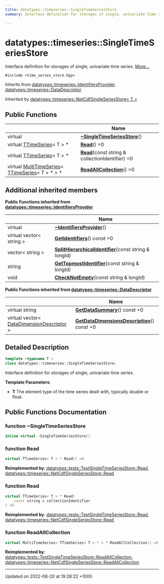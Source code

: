 ```yaml
---
title: datatypes::timeseries::SingleTimeSeriesStore
summary: Interface definition for storages of single, univariate time series. 

---
```


# datatypes::timeseries::SingleTimeSeriesStore



Interface definition for storages of single, univariate time series.  [More...](#detailed-description)


`#include <time_series_store.hpp>`

Inherits from [datatypes::timeseries::IdentifiersProvider](/uchronia-ts-doc/cpp/Classes/classdatatypes_1_1timeseries_1_1IdentifiersProvider/), [datatypes::timeseries::DataDescriptor](/uchronia-ts-doc/cpp/Classes/classdatatypes_1_1timeseries_1_1DataDescriptor/)

Inherited by [datatypes::timeseries::NetCdfSingleSeriesStore< T >](/uchronia-ts-doc/cpp/Classes/classdatatypes_1_1timeseries_1_1NetCdfSingleSeriesStore/)

## Public Functions

|                | Name           |
| -------------- | -------------- |
| virtual | **[~SingleTimeSeriesStore](/uchronia-ts-doc/cpp/Classes/classdatatypes_1_1timeseries_1_1SingleTimeSeriesStore/#function-~singletimeseriesstore)**() |
| virtual [TTimeSeries](/uchronia-ts-doc/cpp/Classes/classdatatypes_1_1timeseries_1_1TTimeSeries/)< T > * | **[Read](/uchronia-ts-doc/cpp/Classes/classdatatypes_1_1timeseries_1_1SingleTimeSeriesStore/#function-read)**() =0 |
| virtual [TTimeSeries](/uchronia-ts-doc/cpp/Classes/classdatatypes_1_1timeseries_1_1TTimeSeries/)< T > * | **[Read](/uchronia-ts-doc/cpp/Classes/classdatatypes_1_1timeseries_1_1SingleTimeSeriesStore/#function-read)**(const string & collectionIdentifier) =0 |
| virtual [MultiTimeSeries](/uchronia-ts-doc/cpp/Classes/classdatatypes_1_1timeseries_1_1MultiTimeSeries/)< [TTimeSeries](/uchronia-ts-doc/cpp/Classes/classdatatypes_1_1timeseries_1_1TTimeSeries/)< T > * > * | **[ReadAllCollection](/uchronia-ts-doc/cpp/Classes/classdatatypes_1_1timeseries_1_1SingleTimeSeriesStore/#function-readallcollection)**() =0 |

## Additional inherited members

**Public Functions inherited from [datatypes::timeseries::IdentifiersProvider](/uchronia-ts-doc/cpp/Classes/classdatatypes_1_1timeseries_1_1IdentifiersProvider/)**

|                | Name           |
| -------------- | -------------- |
| virtual | **[~IdentifiersProvider](/uchronia-ts-doc/cpp/Classes/classdatatypes_1_1timeseries_1_1IdentifiersProvider/#function-~identifiersprovider)**() |
| virtual vector< string > | **[GetIdentifiers](/uchronia-ts-doc/cpp/Classes/classdatatypes_1_1timeseries_1_1IdentifiersProvider/#function-getidentifiers)**() const =0 |
| vector< string > | **[SplitHierarchicalIdentifier](/uchronia-ts-doc/cpp/Classes/classdatatypes_1_1timeseries_1_1IdentifiersProvider/#function-splithierarchicalidentifier)**(const string & longId) |
| string | **[GetTopmostIdentifier](/uchronia-ts-doc/cpp/Classes/classdatatypes_1_1timeseries_1_1IdentifiersProvider/#function-gettopmostidentifier)**(const string & longId) |
| void | **[CheckNotEmpty](/uchronia-ts-doc/cpp/Classes/classdatatypes_1_1timeseries_1_1IdentifiersProvider/#function-checknotempty)**(const string & longId) |

**Public Functions inherited from [datatypes::timeseries::DataDescriptor](/uchronia-ts-doc/cpp/Classes/classdatatypes_1_1timeseries_1_1DataDescriptor/)**

|                | Name           |
| -------------- | -------------- |
| virtual string | **[GetDataSummary](/uchronia-ts-doc/cpp/Classes/classdatatypes_1_1timeseries_1_1DataDescriptor/#function-getdatasummary)**() const =0 |
| virtual vector< [DataDimensionDescriptor](/uchronia-ts-doc/cpp/Classes/classdatatypes_1_1timeseries_1_1DataDimensionDescriptor/) > | **[GetDataDimensionsDescription](/uchronia-ts-doc/cpp/Classes/classdatatypes_1_1timeseries_1_1DataDescriptor/#function-getdatadimensionsdescription)**() const =0 |


## Detailed Description

```cpp
template <typename T >
class datatypes::timeseries::SingleTimeSeriesStore;
```

Interface definition for storages of single, univariate time series. 

**Template Parameters**: 

  * **T** The element type of the time series dealt with, typically double or float. 

## Public Functions Documentation

### function ~SingleTimeSeriesStore

```cpp
inline virtual ~SingleTimeSeriesStore()
```


### function Read

```cpp
virtual TTimeSeries< T > * Read() =0
```


**Reimplemented by**: [datatypes::tests::TestSingleTimeSeriesStore::Read](/uchronia-ts-doc/cpp/Classes/classdatatypes_1_1tests_1_1TestSingleTimeSeriesStore/#function-read), [datatypes::timeseries::NetCdfSingleSeriesStore::Read](/uchronia-ts-doc/cpp/Classes/classdatatypes_1_1timeseries_1_1NetCdfSingleSeriesStore/#function-read)


### function Read

```cpp
virtual TTimeSeries< T > * Read(
    const string & collectionIdentifier
) =0
```


**Reimplemented by**: [datatypes::tests::TestSingleTimeSeriesStore::Read](/uchronia-ts-doc/cpp/Classes/classdatatypes_1_1tests_1_1TestSingleTimeSeriesStore/#function-read), [datatypes::timeseries::NetCdfSingleSeriesStore::Read](/uchronia-ts-doc/cpp/Classes/classdatatypes_1_1timeseries_1_1NetCdfSingleSeriesStore/#function-read)


### function ReadAllCollection

```cpp
virtual MultiTimeSeries< TTimeSeries< T > * > * ReadAllCollection() =0
```


**Reimplemented by**: [datatypes::tests::TestSingleTimeSeriesStore::ReadAllCollection](/uchronia-ts-doc/cpp/Classes/classdatatypes_1_1tests_1_1TestSingleTimeSeriesStore/#function-readallcollection), [datatypes::timeseries::NetCdfSingleSeriesStore::ReadAllCollection](/uchronia-ts-doc/cpp/Classes/classdatatypes_1_1timeseries_1_1NetCdfSingleSeriesStore/#function-readallcollection)


-------------------------------

Updated on 2022-08-20 at 19:28:22 +1000